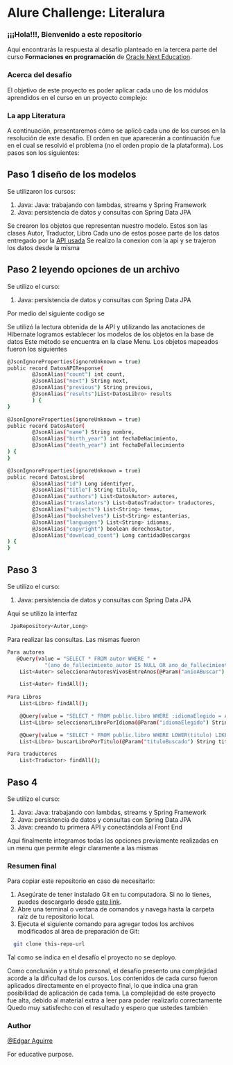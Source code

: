 # Alure Challenge: Literalura

### ¡¡¡Hola!!!, Bienvenido a este repositorio

Aquí encontrarás la respuesta al desafío planteado en la tercera parte del curso
**Formaciones en programación** de
[Oracle Next Education](https://www.oracle.com/ar/education/oracle-next-education/).

### Acerca del desafío
El objetivo de este proyecto es poder aplicar cada uno de los módulos aprendidos
en el curso en un proyecto complejo:

### La app Literatura

A continuación, presentaremos cómo se aplicó cada uno de los cursos en la resolución de
este desafío. El orden en que aparecerán a continuación fue en el cual se
resolvió el problema (no el orden propio de la plataforma).
Los pasos son los siguientes:

## Paso 1 diseño de los modelos
Se utilizaron los cursos:
1. Java: Java: trabajando con lambdas, streams y Spring Framework
2. Java: persistencia de datos y consultas con Spring Data JPA

Se crearon los objetos que representan nuestro modelo.
Estos son las clases Autor, Traductor, Libro
Cada uno de estos posee parte de los datos entregado por la [API usada](https://gutendex.com/)
Se realizo la conexion con la api y se trajeron los datos desde la misma

## Paso 2 leyendo opciones de un archivo
Se utilizo el curso:
1. Java: persistencia de datos y consultas con Spring Data JPA

Por medio del siguiente codigo se 


Se utilizó la lectura obtenida de la API y utilizando las anotaciones de
Hibernate logramos establecer los modelos de los objetos en la base de datos
Este método se encuentra en la clase Menu.
Los objetos mapeados fueron los siguientes
```bash
@JsonIgnoreProperties(ignoreUnknown = true)
public record DatosAPIResponse(
        @JsonAlias("count") int count,
        @JsonAlias("next") String next,
        @JsonAlias("previous") String previous,
        @JsonAlias("results")List<DatosLibro> results
        ) {
}

@JsonIgnoreProperties(ignoreUnknown = true)
public record DatosAutor(
        @JsonAlias("name") String nombre,
        @JsonAlias("birth_year") int fechaDeNacimiento,
        @JsonAlias("death_year") int fechaDeFallecimiento
) {
}

@JsonIgnoreProperties(ignoreUnknown = true)
public record DatosLibro(
        @JsonAlias("id") Long identifyer,
        @JsonAlias("title") String titulo,
        @JsonAlias("authors") List<DatosAutor> autores,
        @JsonAlias("translators") List<DatosTraductor> traductores,
        @JsonAlias("subjects") List<String> temas,
        @JsonAlias("bookshelves") List<String> estanterias,
        @JsonAlias("languages") List<String> idiomas,
        @JsonAlias("copyright") boolean derechosAutor,
        @JsonAlias("download_count") Long cantidadDescargas
) {
}

```

## Paso 3
Se utilizo el curso:
1. Java: persistencia de datos y consultas con Spring Data JPA

Aqui se utilizo la interfaz 
```bash
 JpaRepository<Autor,Long>
```
Para realizar las consultas.
Las mismas fueron
```bash
Para autores
   @Query(value = "SELECT * FROM autor WHERE " +
            "(ano_de_fallecimiento_autor IS NULL OR ano_de_fallecimiento_autor > :anioABuscar)" ,nativeQuery = true)
    List<Autor> seleccionarAutoresVivosEntreAnos(@Param("anioABuscar") int anioInicio);

    List<Autor> findAll();
    
Para Libros
    List<Libro> findAll();

    @Query(value = "SELECT * FROM public.libro WHERE :idiomaElegido = ANY (idiomas)", nativeQuery = true)
    List<Libro> seleccionarLibroPorIdioma(@Param("idiomaElegido") String idiomaElegido);

    @Query(value = "SELECT * FROM public.libro WHERE LOWER(titulo) LIKE LOWER(CONCAT('%', :tituloBuscado, '%'))", nativeQuery = true)
    List<Libro> buscarLibroPorTitulo(@Param("tituloBuscado") String tituloBuscado);

Para traductores
    List<Traductor> findAll();
```
## Paso 4
Se utilizo el curso:
1. Java: Java: trabajando con lambdas, streams y Spring Framework
2. Java: persistencia de datos y consultas con Spring Data JPA
3. Java: creando tu primera API y conectándola al Front End

Aqui finalmente integramos todas las opciones previamente realizadas
en un menu que permite elegir claramente a las mismas

### Resumen final

Para copiar este repositorio en caso de necesitarlo:
1. Asegúrate de tener instalado Git en tu computadora. Si no lo tienes, puedes descargarlo desde [este link](https://git-scm.com/downloads).
2. Abre una terminal o ventana de comandos y navega hasta la carpeta raíz de tu repositorio local.
2. Ejecuta el siguiente comando para agregar todos los archivos modificados al área de preparación de Git:

```bash
  git clone this-repo-url
```

Tal como se indica en el desafío el proyecto no se deployo.

Como conclusión y a titulo personal, el desafío presento una complejidad acorde a la dificultad de los cursos.
Los contenidos de cada curso fueron aplicados directamente en el proyecto final, lo que indica una gran posibilidad
de aplicación de cada tema.
La complejidad de este proyecto fue alta, debido al material extra a leer para poder realizarlo correctamente
Quedo muy satisfecho con el resultado y espero que ustedes también


### Author
[@Edgar Aguirre](https://github.com/elgarcito)

For educative purpose.

